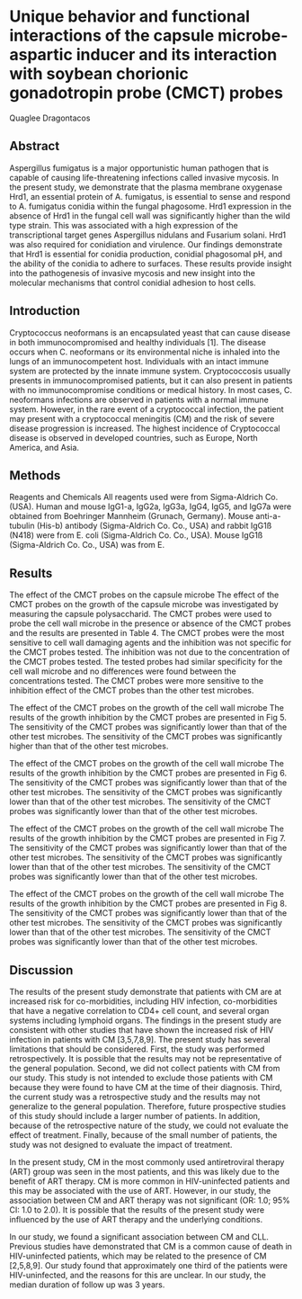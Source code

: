 # Unique behavior and functional interactions of the capsule microbe-aspartic inducer and its interaction with soybean chorionic gonadotropin probe (CMCT) probes
Quaglee Dragontacos


## Abstract
Aspergillus fumigatus is a major opportunistic human pathogen that is capable of causing life-threatening infections called invasive mycosis. In the present study, we demonstrate that the plasma membrane oxygenase Hrd1, an essential protein of A. fumigatus, is essential to sense and respond to A. fumigatus conidia within the fungal phagosome. Hrd1 expression in the absence of Hrd1 in the fungal cell wall was significantly higher than the wild type strain. This was associated with a high expression of the transcriptional target genes Aspergillus nidulans and Fusarium solani. Hrd1 was also required for conidiation and virulence. Our findings demonstrate that Hrd1 is essential for conidia production, conidial phagosomal pH, and the ability of the conidia to adhere to surfaces. These results provide insight into the pathogenesis of invasive mycosis and new insight into the molecular mechanisms that control conidial adhesion to host cells.


## Introduction
Cryptococcus neoformans is an encapsulated yeast that can cause disease in both immunocompromised and healthy individuals [1]. The disease occurs when C. neoformans or its environmental niche is inhaled into the lungs of an immunocompetent host. Individuals with an intact immune system are protected by the innate immune system. Cryptococcosis usually presents in immunocompromised patients, but it can also present in patients with no immunocompromise conditions or medical history. In most cases, C. neoformans infections are observed in patients with a normal immune system. However, in the rare event of a cryptococcal infection, the patient may present with a cryptococcal meningitis (CM) and the risk of severe disease progression is increased. The highest incidence of Cryptococcal disease is observed in developed countries, such as Europe, North America, and Asia.


## Methods
Reagents and Chemicals
All reagents used were from Sigma-Aldrich Co. (USA). Human and mouse IgG1-a, IgG2a, IgG3a, IgG4, IgG5, and IgG7a were obtained from Boehringer Mannheim (Grunach, Germany). Mouse anti-a-tubulin (His-b) antibody (Sigma-Aldrich Co. Co., USA) and rabbit IgG1ß (N418) were from E. coli (Sigma-Aldrich Co. Co., USA). Mouse IgG1ß (Sigma-Aldrich Co. Co., USA) was from E.


## Results

The effect of the CMCT probes on the capsule microbe
The effect of the CMCT probes on the growth of the capsule microbe was investigated by measuring the capsule polysaccharid. The CMCT probes were used to probe the cell wall microbe in the presence or absence of the CMCT probes and the results are presented in Table 4. The CMCT probes were the most sensitive to cell wall damaging agents and the inhibition was not specific for the CMCT probes tested. The inhibition was not due to the concentration of the CMCT probes tested. The tested probes had similar specificity for the cell wall microbe and no differences were found between the concentrations tested. The CMCT probes were more sensitive to the inhibition effect of the CMCT probes than the other test microbes.

The effect of the CMCT probes on the growth of the cell wall microbe
The results of the growth inhibition by the CMCT probes are presented in Fig 5. The sensitivity of the CMCT probes was significantly lower than that of the other test microbes. The sensitivity of the CMCT probes was significantly higher than that of the other test microbes.

The effect of the CMCT probes on the growth of the cell wall microbe
The results of the growth inhibition by the CMCT probes are presented in Fig 6. The sensitivity of the CMCT probes was significantly lower than that of the other test microbes. The sensitivity of the CMCT probes was significantly lower than that of the other test microbes. The sensitivity of the CMCT probes was significantly lower than that of the other test microbes.

The effect of the CMCT probes on the growth of the cell wall microbe
The results of the growth inhibition by the CMCT probes are presented in Fig 7. The sensitivity of the CMCT probes was significantly lower than that of the other test microbes. The sensitivity of the CMCT probes was significantly lower than that of the other test microbes. The sensitivity of the CMCT probes was significantly lower than that of the other test microbes.

The effect of the CMCT probes on the growth of the cell wall microbe
The results of the growth inhibition by the CMCT probes are presented in Fig 8. The sensitivity of the CMCT probes was significantly lower than that of the other test microbes. The sensitivity of the CMCT probes was significantly lower than that of the other test microbes. The sensitivity of the CMCT probes was significantly lower than that of the other test microbes.


## Discussion
The results of the present study demonstrate that patients with CM are at increased risk for co-morbidities, including HIV infection, co-morbidities that have a negative correlation to CD4+ cell count, and several organ systems including lymphoid organs. The findings in the present study are consistent with other studies that have shown the increased risk of HIV infection in patients with CM [3,5,7,8,9]. The present study has several limitations that should be considered. First, the study was performed retrospectively. It is possible that the results may not be representative of the general population. Second, we did not collect patients with CM from our study. This study is not intended to exclude those patients with CM because they were found to have CM at the time of their diagnosis. Third, the current study was a retrospective study and the results may not generalize to the general population. Therefore, future prospective studies of this study should include a larger number of patients. In addition, because of the retrospective nature of the study, we could not evaluate the effect of treatment. Finally, because of the small number of patients, the study was not designed to evaluate the impact of treatment.

In the present study, CM in the most commonly used antiretroviral therapy (ART) group was seen in the most patients, and this was likely due to the benefit of ART therapy. CM is more common in HIV-uninfected patients and this may be associated with the use of ART. However, in our study, the association between CM and ART therapy was not significant (OR: 1.0; 95% CI: 1.0 to 2.0). It is possible that the results of the present study were influenced by the use of ART therapy and the underlying conditions.

In our study, we found a significant association between CM and CLL. Previous studies have demonstrated that CM is a common cause of death in HIV-uninfected patients, which may be related to the presence of CM [2,5,8,9]. Our study found that approximately one third of the patients were HIV-uninfected, and the reasons for this are unclear. In our study, the median duration of follow up was 3 years.
